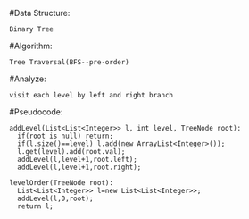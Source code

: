  #Data Structure:
 
    Binary Tree
    
 #Algorithm:
 
    Tree Traversal(BFS--pre-order)
    
 #Analyze:
 
    visit each level by left and right branch
    
 #Pseudocode:
 
    addLevel(List<List<Integer>> l, int level, TreeNode root):
      if(root is null) return;
      if(l.size()==level) l.add(new ArrayList<Integer>());
      l.get(level).add(root.val);
      addLevel(l,level+1,root.left);
      addLevel(l,level+1,root.right);
      
    levelOrder(TreeNode root):
      List<List<Integer>> l=new List<List<Integer>>;
      addLevel(l,0,root);
      return l;
